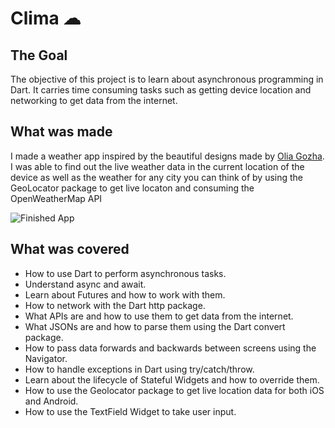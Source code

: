 # Clima ☁

## The Goal

The objective of this project is to learn about asynchronous programming in Dart. It carries time consuming tasks such as getting device location and networking to get data from the internet. 


## What was made

I made a weather app inspired by the beautiful designs made by [Olia Gozha](https://dribbble.com/shots/4663154-). I was able to find out the live weather data in the current location of the device as well as the weather for any city you can think of by using the GeoLocator package to get live locaton and consuming the OpenWeatherMap API 

![Finished App](https://github.com/londonappbrewery/Images/blob/master/clima-demo.gif)

## What was covered

- How to use Dart to perform asynchronous tasks.
- Understand async and await.
- Learn about Futures and how to work with them.
- How to network with the Dart http package.
- What APIs are and how to use them to get data from the internet.
- What JSONs are and how to parse them using the Dart convert package.
- How to pass data forwards and backwards between screens using the Navigator.
- How to handle exceptions in Dart using try/catch/throw.
- Learn about the lifecycle of Stateful Widgets and how to override them.
- How to use the Geolocator package to get live location data for both iOS and Android.
- How to use the TextField Widget to take user input.
